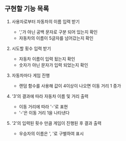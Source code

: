 ## 구현할 기능 목록

1. 사용자로부터 자동차의 이름 입력 받기

   - ','가 아닌 공백 문자로 구분 되어 있는지 확인
   - 자동차의 이름이 5글자를 넘어갔는지 확인

2. 시도할 횟수 입력 받기

   - 자동차 이름이 입력 됬는지 확인
   - 숫자가 아닌 문자가 입력 되었는지 확인

3. 자동차마다 게임 진행

   - 랜덤 함수를 사용해 값이 4이상이 나오면 이동 거리 1 증가

4. '3'의 결과에 따라 자동차 이름 및 거리 출력

   - 이동 거리에 따라 '-'로 표현
   - '-'은 이동 거리 1을 나타낸다

5. '2'의 입력된 횟수 만큼 게임이 진행된 후 결과 출력

   - 우승자의 이름은 ', '로 구별하여 표시
